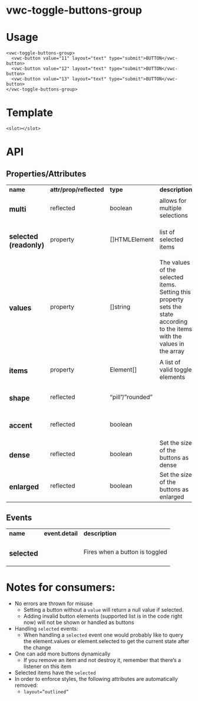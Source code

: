 # vwc-toggle-buttons-group


# Usage


```
<vwc-toggle-buttons-group>
  <vwc-button value="11" layout="text" type="submit">BUTTON</vwc-button>
  <vwc-button value="12" layout="text" type="submit">BUTTON</vwc-button>
  <vwc-button value="13" layout="text" type="submit">BUTTON</vwc-button>
</vwc-toggle-buttons-group>
```



# Template


```
<slot></slot>
```



# API


## Properties/Attributes


<table>
  <tr>
   <td><strong>name</strong>
   </td>
   <td><strong>attr/prop/reflected</strong>
   </td>
   <td><strong>type</strong>
   </td>
   <td><strong>description</strong>
   </td>
  </tr>
  <tr>
   <td>
<h3>multi</h3>


   </td>
   <td>reflected
   </td>
   <td>boolean
   </td>
   <td>allows for multiple selections
   </td>
  </tr>
  <tr>
   <td>
<h3>selected (readonly)</h3>


   </td>
   <td>property
   </td>
   <td>[]HTMLElement
   </td>
   <td>list of selected items
   </td>
  </tr>
  <tr>
   <td>
<h3>values</h3>


   </td>
   <td>property
   </td>
   <td>[]string
   </td>
   <td>The values of the selected items. Setting this property sets the state according to the items with the values in the array
   </td>
  </tr>
  <tr>
   <td>
<h3>items</h3>


   </td>
   <td>property
   </td>
   <td>Element[]
   </td>
   <td>A list of valid toggle elements
   </td>
  </tr>
  <tr>
   <td>
<h3>shape</h3>


   </td>
   <td>reflected
   </td>
   <td>“pill”/”rounded”
   </td>
   <td>
   </td>
  </tr>
  <tr>
   <td>
<h3>accent</h3>


   </td>
   <td>reflected
   </td>
   <td>boolean
   </td>
   <td>
   </td>
  </tr>
  <tr>
   <td>
<h3>dense</h3>


   </td>
   <td>reflected
   </td>
   <td>boolean
   </td>
   <td>
		Set the size of the buttons as dense
   </td>
  </tr>
  <tr>
   <td>
<h3>enlarged</h3>


   </td>
   <td>reflected
   </td>
   <td>boolean
   </td>
   <td>
		Set the size of the buttons as enlarged
   </td>
  </tr>
</table>



## Events


<table>
  <tr>
   <td><strong>name</strong>
   </td>
   <td><strong>event.detail</strong>
   </td>
   <td><strong>description</strong>
   </td>
  </tr>
  <tr>
   <td>
<h3>selected</h3>


   </td>
   <td>
   </td>
   <td>Fires when a button is toggled
   </td>
  </tr>
</table>



# Notes for consumers:



*   No errors are thrown for misuse
	*   Setting a button without a `value` will return a null value if selected.
	*   Adding invalid button elements (supported list is in the code right now) will not be shown or handled as buttons
*   Handling `selected` events:
	*   When handling a `selected` event one would probably like to query the element.values or element.selected to get the current state after the change
*   One can add more buttons dynamically
	*   If you remove an item and not destroy it, remember that there’s a listener on this item
*   Selected items have the `selected`
*   In order to enforce styles, the following attributes are automatically removed:
	*   `layout=”outlined”`
